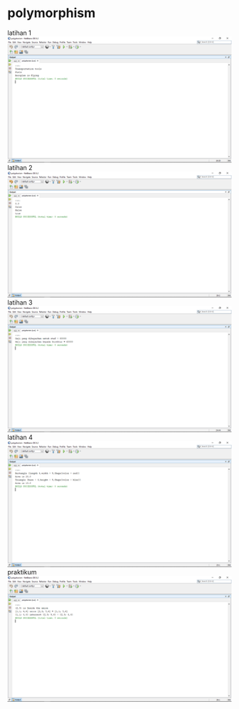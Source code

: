 # polymorphism
latihan 1
![alt text](https://github.com/rezaalamsyah/polymorphism/blob/master/1.png)
latihan 2
![alt text](https://github.com/rezaalamsyah/polymorphism/blob/master/2.png)
latihan 3
![alt text](https://github.com/rezaalamsyah/polymorphism/blob/master/3.png)
latihan 4
![alt text](https://github.com/rezaalamsyah/polymorphism/blob/master/4.png)
praktikum
![alt text](https://github.com/rezaalamsyah/polymorphism/blob/master/5.png)
